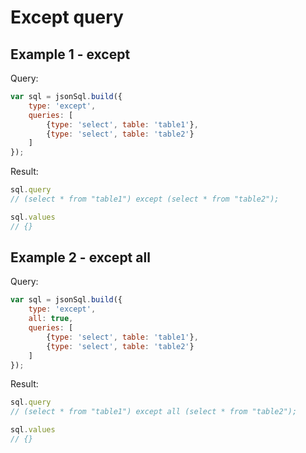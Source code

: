 # Except query

## Example 1 - except

Query:

``` js
var sql = jsonSql.build({
    type: 'except',
    queries: [
        {type: 'select', table: 'table1'},
        {type: 'select', table: 'table2'}
    ]
});
```

Result:

``` js
sql.query
// (select * from "table1") except (select * from "table2");

sql.values
// {}
```

## Example 2 - except all

Query:

``` js
var sql = jsonSql.build({
    type: 'except',
    all: true,
    queries: [
        {type: 'select', table: 'table1'},
        {type: 'select', table: 'table2'}
    ]
});
```

Result:

``` js
sql.query
// (select * from "table1") except all (select * from "table2");

sql.values
// {}
```
